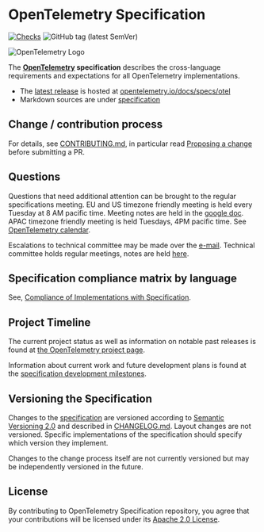 # OpenTelemetry Specification

[![Checks](https://github.com/open-telemetry/opentelemetry-specification/workflows/Checks/badge.svg?branch=main)](https://github.com/open-telemetry/opentelemetry-specification/actions?query=workflow%3A%22Checks%22+branch%3Amain)
![GitHub tag (latest SemVer)](https://img.shields.io/github/tag/open-telemetry/specification.svg)

![OpenTelemetry Logo](https://opentelemetry.io/img/logos/opentelemetry-horizontal-color.png)

The **[OpenTelemetry][] specification** describes the cross-language
requirements and expectations for all OpenTelemetry implementations.

- The [latest release][] is hosted at
  [opentelemetry.io/docs/specs/otel][]
- Markdown sources are under [specification](./specification/README.md)

## Change / contribution process

For details, see [CONTRIBUTING.md](CONTRIBUTING.md), in particular read
[Proposing a change](CONTRIBUTING.md#proposing-a-change) before submitting a PR.

## Questions

Questions that need additional attention can be brought to the regular
specifications meeting. EU and US timezone friendly meeting is held every
Tuesday at 8 AM pacific time. Meeting notes are held in the [google
doc](https://docs.google.com/document/d/1-bCYkN-DWJq4jw1ybaDZYYmx-WAe6HnwfWbkm8d57v8/edit?usp=sharing).
APAC timezone friendly meeting is held Tuesdays, 4PM pacific time. See
[OpenTelemetry calendar](https://github.com/open-telemetry/community#calendar).

Escalations to technical committee may be made over the
[e-mail](https://github.com/open-telemetry/community#tc-technical-committee).
Technical committee holds regular meetings, notes are held
[here](https://docs.google.com/document/d/1hOHPCu5TGenqTeWPB9qQB_qd33uITZBcvK1FnWxYJAw/edit?usp=sharing).

## Specification compliance matrix by language

See, [Compliance of Implementations with
Specification](./spec-compliance-matrix.md).

## Project Timeline

The current project status as well as information on notable past releases is found at
[the OpenTelemetry project page](https://opentelemetry.io/status/).

Information about current work and future development plans is found at the
[specification development milestones](https://github.com/open-telemetry/opentelemetry-specification/milestones).

## Versioning the Specification

Changes to the [specification](./specification/overview.md) are versioned according to [Semantic Versioning 2.0](https://semver.org/spec/v2.0.0.html) and described in [CHANGELOG.md](CHANGELOG.md). Layout changes are not versioned. Specific implementations of the specification should specify which version they implement.

Changes to the change process itself are not currently versioned but may be independently versioned in the future.

## License

By contributing to OpenTelemetry Specification repository, you agree that your contributions will be licensed under its [Apache 2.0 License](LICENSE).

[OpenTelemetry]: https://opentelemetry.io
[latest release]: https://github.com/open-telemetry/opentelemetry-specification/releases/latest
[opentelemetry.io/docs/specs/otel]: https://opentelemetry.io/docs/specs/otel/
